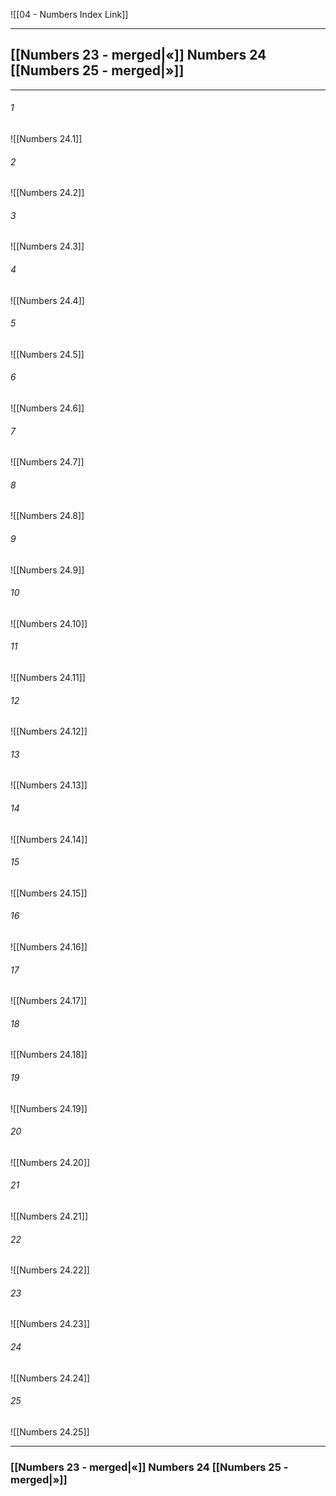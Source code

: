 ![[04 - Numbers Index Link]]

---
##  [[Numbers 23 - merged|«]] Numbers 24 [[Numbers 25 - merged|»]]

---

###### 1
![[Numbers 24.1]] 

###### 2
![[Numbers 24.2]] 

###### 3
![[Numbers 24.3]] 

###### 4
![[Numbers 24.4]]

###### 5 
![[Numbers 24.5]] 

###### 6
![[Numbers 24.6]] 

###### 7
![[Numbers 24.7]] 

###### 8
![[Numbers 24.8]] 

###### 9
![[Numbers 24.9]] 

###### 10
![[Numbers 24.10]] 

###### 11
![[Numbers 24.11]] 

###### 12
![[Numbers 24.12]]

###### 13
![[Numbers 24.13]] 

###### 14
![[Numbers 24.14]] 

###### 15
![[Numbers 24.15]]

###### 16
![[Numbers 24.16]] 

###### 17
![[Numbers 24.17]]

###### 18
![[Numbers 24.18]] 

###### 19
![[Numbers 24.19]] 

###### 20
![[Numbers 24.20]]

###### 21
![[Numbers 24.21]] 

###### 22
![[Numbers 24.22]] 

###### 23
![[Numbers 24.23]]

###### 24
![[Numbers 24.24]] 

###### 25
![[Numbers 24.25]]


---
###  [[Numbers 23 - merged|«]] Numbers 24 [[Numbers 25 - merged|»]]